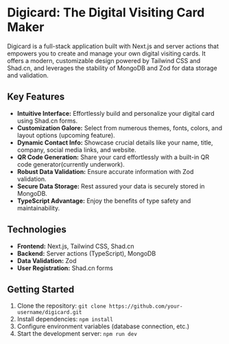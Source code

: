 # Digicard: The Digital Visiting Card Maker

Digicard is a full-stack application built with Next.js and server actions that empowers you to create and manage your own digital visiting cards. It offers a modern, customizable design powered by Tailwind CSS and Shad.cn, and leverages the stability of MongoDB and Zod for data storage and validation.

## Key Features
- **Intuitive Interface:** Effortlessly build and personalize your digital card using Shad.cn forms.
- **Customization Galore:** Select from numerous themes, fonts, colors, and layout options (upcoming feature).
- **Dynamic Contact Info:** Showcase crucial details like your name, title, company, social media links, and website.
- **QR Code Generation:** Share your card effortlessly with a built-in QR code generator(currently underwork).
- **Robust Data Validation:** Ensure accurate information with Zod validation.
- **Secure Data Storage:** Rest assured your data is securely stored in MongoDB.
- **TypeScript Advantage:** Enjoy the benefits of type safety and maintainability.

## Technologies
- **Frontend:** Next.js, Tailwind CSS, Shad.cn
- **Backend:** Server actions (TypeScript), MongoDB
- **Data Validation:** Zod
- **User Registration:** Shad.cn forms

## Getting Started
1. Clone the repository: `git clone https://github.com/your-username/digicard.git`
2. Install dependencies: `npm install`
3. Configure environment variables (database connection, etc.)
4. Start the development server: `npm run dev`
